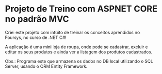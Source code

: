 <h1> Projeto de Treino com ASPNET CORE no padrão MVC </h1>

<p>Criei este projeto com intúito de treinar os conceitos aprendidos no Foursys, no curso de .NET C#!</p>
<p>A aplicação é uma mini loja de roupa, onde pode se cadastrar, excluir e editar os seus produtos e ainda ver a listagem dos produtos cadastrados.</p>
<p>Obs.: Programa este que armazena os dados no DB local utilizando o SQL Server, usando o ORM Entity Framework.</p>
